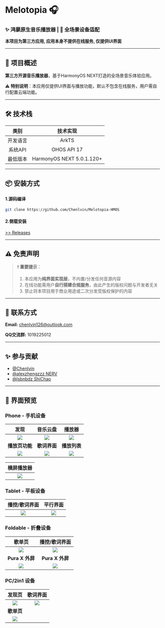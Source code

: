 # Melotopia 🎧

### ✨ 鸿蒙原生音乐播放器 | 🚀 全场景设备适配

**本项目为第三方应用, 应用本身不提供在线服务, 仅提供UI界面**

---

## 📖 项目概述
**第三方开源音乐播放器**，基于HarmonyOS NEXT打造的全场景音乐体验应用。 

⚠️ **特别说明**：本应用仅提供UI界面与播放功能，默认不包含在线服务，用户需自行配置云端功能。

---

## 🛠️ 技术栈
|      类别      |            技术实现            |  
|:------------:|:--------------------------:|  
|     开发语言     |           ArkTS            |  
|    系统API     |        OHOS API 17         |  
|     最低版本     | HarmonyOS NEXT 5.0.1.120+  |  

---

## 📦 安装方式

#### 1.源码编译

```bash
git clone https://github.com/Chenlvin/Melotopia-HMOS
`````

#### 2.侧载安装

[ >> Releases](https://github.com/Chenlvin/Melotopia-HMOS/releases)

---

## ⚠️ 免责声明

> ❗ **重要提示**：
> 1. 本应用为**纯界面实现层**，不内置/分发任何音源内容
> 2. 在线功能需用户**自行搭建合规服务**，由此产生的版权问题与开发者无关
> 3. 禁止将本项目用于商业用途或二次分发受版权保护的内容

---

## 📧 联系方式

**Email:** chenlvin126@outlook.com

**QQ交流群:** 1019225012

---

## ✨ 参与贡献

- [@Chenlvin](https://github.com/Chenlvin)
- [@alexzhengzzz NERV](https://github.com/alexzhengzzz)
- [@lsbnbdz ShiChao](https://github.com/lsbnbdz)

---

## 📱 界面预览
### Phone - 手机设备
|            **发现**            |           **音乐云盘**            |            **播放器**            |
|:----------------------------:|:-----------------------------:|:-----------------------------:|
| <img src="./images/01.jpg"/> | <img src="./images/02.jpg" /> | <img src="./images/03.jpg" /> |
|          **播放页功能**           |           **歌词界面**            |           **播放列表**            |
| <img src="./images/04.jpg"/> | <img src="./images/05.jpg"/>  | <img src="./images/06.jpg"/>  | 

|          **横屏播放器**           |
|:----------------------------:|
| <img src="./images/07.jpg"/> |

### Tablet - 平板设备
|         **播控/歌词界面**          |           **平行界面**           |
|:----------------------------:|:----------------------------:|
| <img src="./images/08.jpg"/> | <img src="./images/09.jpg"/> |

### Foldable - 折叠设备
|           **歌单页**            |         **播控/歌词界面**          |
|:----------------------------:|:----------------------------:|
| <img src="./images/10.jpg"/> | <img src="./images/11.jpg"/> |
|        **Pura X 外屏**         |        **Pura X 外屏**         |
| <img src="./images/12.jpg"/> | <img src="./images/13.jpg"/> |

### PC/2in1 设备
|           **发现页**            |           **歌词界面**           |
|:----------------------------:|:----------------------------:|
| <img src="./images/14.jpg"/> | <img src="./images/15.jpg"/> |
|           **歌单页**            |
| <img src="./images/16.jpg"/> |
